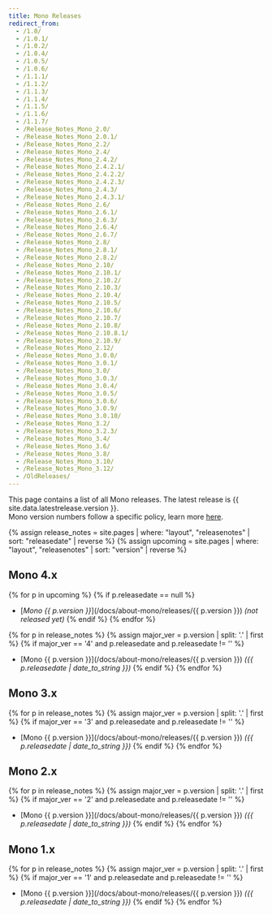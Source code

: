```yaml
---
title: Mono Releases
redirect_from:
  - /1.0/
  - /1.0.1/
  - /1.0.2/
  - /1.0.4/
  - /1.0.5/
  - /1.0.6/
  - /1.1.1/
  - /1.1.2/
  - /1.1.3/
  - /1.1.4/
  - /1.1.5/
  - /1.1.6/
  - /1.1.7/
  - /Release_Notes_Mono_2.0/
  - /Release_Notes_Mono_2.0.1/
  - /Release_Notes_Mono_2.2/
  - /Release_Notes_Mono_2.4/
  - /Release_Notes_Mono_2.4.2/
  - /Release_Notes_Mono_2.4.2.1/
  - /Release_Notes_Mono_2.4.2.2/
  - /Release_Notes_Mono_2.4.2.3/
  - /Release_Notes_Mono_2.4.3/
  - /Release_Notes_Mono_2.4.3.1/
  - /Release_Notes_Mono_2.6/
  - /Release_Notes_Mono_2.6.1/
  - /Release_Notes_Mono_2.6.3/
  - /Release_Notes_Mono_2.6.4/
  - /Release_Notes_Mono_2.6.7/
  - /Release_Notes_Mono_2.8/
  - /Release_Notes_Mono_2.8.1/
  - /Release_Notes_Mono_2.8.2/
  - /Release_Notes_Mono_2.10/
  - /Release_Notes_Mono_2.10.1/
  - /Release_Notes_Mono_2.10.2/
  - /Release_Notes_Mono_2.10.3/
  - /Release_Notes_Mono_2.10.4/
  - /Release_Notes_Mono_2.10.5/
  - /Release_Notes_Mono_2.10.6/
  - /Release_Notes_Mono_2.10.7/
  - /Release_Notes_Mono_2.10.8/
  - /Release_Notes_Mono_2.10.8.1/
  - /Release_Notes_Mono_2.10.9/
  - /Release_Notes_Mono_2.12/
  - /Release_Notes_Mono_3.0.0/
  - /Release_Notes_Mono_3.0.1/
  - /Release_Notes_Mono_3.0/
  - /Release_Notes_Mono_3.0.3/
  - /Release_Notes_Mono_3.0.4/
  - /Release_Notes_Mono_3.0.5/
  - /Release_Notes_Mono_3.0.6/
  - /Release_Notes_Mono_3.0.9/
  - /Release_Notes_Mono_3.0.10/
  - /Release_Notes_Mono_3.2/
  - /Release_Notes_Mono_3.2.3/
  - /Release_Notes_Mono_3.4/
  - /Release_Notes_Mono_3.6/
  - /Release_Notes_Mono_3.8/
  - /Release_Notes_Mono_3.10/
  - /Release_Notes_Mono_3.12/
  - /OldReleases/
---
```


This page contains a list of all Mono releases. The latest release is {{ site.data.latestrelease.version }}.<br/>
Mono version numbers follow a specific policy, learn more [here](/docs/about-mono/versioning/).

{% assign release_notes = site.pages | where: "layout", "releasenotes" | sort: "releasedate" | reverse %}
{% assign upcoming = site.pages | where: "layout", "releasenotes" | sort: "version" | reverse %}

Mono 4.x
--------

{% for p in upcoming %}
{% if p.releasedate == null %}
  - [_Mono {{ p.version }}_](/docs/about-mono/releases/{{ p.version }}) *(not released yet)*
{% endif %}
{% endfor %}

{% for p in release_notes %}
{% assign major_ver = p.version | split: '.' | first %}
{% if major_ver == '4' and p.releasedate and p.releasedate != '' %}
  - [Mono {{ p.version }}](/docs/about-mono/releases/{{ p.version }}) *({{ p.releasedate | date_to_string }})*
{% endif %}
{% endfor %}

Mono 3.x
--------

{% for p in release_notes %}
{% assign major_ver = p.version | split: '.' | first %}
{% if major_ver == '3' and p.releasedate and p.releasedate != '' %}
  - [Mono {{ p.version }}](/docs/about-mono/releases/{{ p.version }}) *({{ p.releasedate | date_to_string }})*
{% endif %}
{% endfor %}

Mono 2.x
--------

{% for p in release_notes %}
{% assign major_ver = p.version | split: '.' | first %}
{% if major_ver == '2' and p.releasedate and p.releasedate != '' %}
  - [Mono {{ p.version }}](/docs/about-mono/releases/{{ p.version }}) *({{ p.releasedate | date_to_string }})*
{% endif %}
{% endfor %}

Mono 1.x
--------

{% for p in release_notes %}
{% assign major_ver = p.version | split: '.' | first %}
{% if major_ver == '1' and p.releasedate and p.releasedate != '' %}
  - [Mono {{ p.version }}](/docs/about-mono/releases/{{ p.version }}) *({{ p.releasedate | date_to_string }})*
{% endif %}
{% endfor %}
